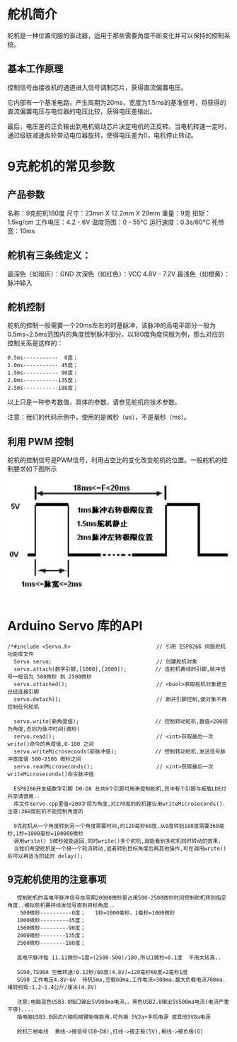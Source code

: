 
# 舵机简介

舵机是一种位置伺服的驱动器，适用于那些需要角度不断变化并可以保持的控制系统。

## 基本工作原理

控制信号由接收机的通道进入信号调制芯片，获得直流偏置电压。

它内部有一个基准电路，产生周期为20ms，宽度为1.5ms的基准信号，将获得的直流偏置电压与电位器的电压比较，获得电压差输出。

最后，电压差的正负输出到电机驱动芯片决定电机的正反转。当电机转速一定时，通过级联减速齿轮带动电位器旋转，使得电压差为0，电机停止转动。

# 9克舵机的常见参数

## 产品参数

名称：9克舵机180度
尺寸：23mm X 12.2mm X 29mm
重量：9克
扭矩：1.5kg/cm
工作电压：4.2 - 6V
温度范围：0 - 55℃
运行速度：0.3s/60℃
死带宽：10ms

## 舵机有三条线定义：

最深色（如暗灰）：GND
次深色（如红色）：VCC 4.8V - 7.2V
最浅色（如橙黄）：脉冲输入

## 舵机控制

舵机的控制一般需要一个20ms左右的时基脉冲，该脉冲的高电平部分一般为0.5ms~2.5ms范围内的角度控制脉冲部分。以180度角度伺服为例，那么对应的控制关系是这样的：

```
0.5ms-----------  0度；
1.0ms----------- 45度；
1.5ms----------- 90度；
2.0ms-----------135度；
2.5ms-----------180度；
```
以上只是一种参考数值，具体的参数，请参见舵机的技术参数。

注意：我们的代码示例中，使用的是微秒（us），不是毫秒（ms）。


## 利用 PWM 控制

舵机的控制信号是PWM信号，利用占空比的变化改变舵机的位置。一般舵机的控制要求如下图所示

![](./img/arduino-esp8266-24.png)


# Arduino Servo 库的API


```
/*#include <Servo.h>                           // 引用 ESP8266 伺服舵机 功能库文件
  Servo servo;                                 // 创建舵机对象
  servo.attach(数字引脚,[1000],[2000]);         // 连舵机黄线的引脚,脉冲信号一般设为 500微秒 到 2500微秒
  servo.attached();                            // <bool>获取舵机对象是否已经连接引脚
  servo.detach();                              // 断开引脚控制,使对象不再控制任何舵机

  servo.write(新角度值);                        // 控制转动舵机,数值<200视为角度,否则为脉冲时间(微秒)
  servo.read();                                // <int>获取最后一次write()命令的角度值,0-180 之间
  servo.writeMicroseconds(新脉冲值);            // 控制转动舵机,发送信号脉冲宽度值 500-2500 微秒之间
  servo.readMicroseconds();                    // <int>获取最后一次writeMicroseconds()命令脉冲值

  ESP8266开发板数字引脚 D0-D8 总共9个引脚可用来控制舵机,其中有个引脚与板载LDE灯共享请慎用..
  库文件Servo.cpp里值<200才视为角度,对270度的舵机建议用writeMicroseconds().注意:360度舵机不能控制角度的

  9克舵机从一个角度转到另一个角度需要时间,约120毫秒60度.从0度转到180度需要360毫秒,1秒=1000毫秒=100000微秒
  调用write() 5微秒就能返回,同时write()多个舵机,就能看到多舵机同时转动的效果.
  当我们希望舵机是一个接一个轮流转动,或者转到目标角度后再其他操作,可在调用write()后可以再适当的延时 delay();
```

## 9克舵机使用的注意事项



```
   控制舵机的高电平脉冲信号在周期20000微秒里占用500-2500微秒时间控制舵机转到指定角度..模拟舵机要持续发信号直到目标角度..
    500微秒----------0度；   1秒=1000毫秒，1毫秒=1000微秒
   1000微秒---------45度；
   1500微秒---------90度；
   2000微秒--------135度；
   2500微秒--------180度；

   高电平脉冲每 11.11微秒≈1度≈(2500-500)/180,所以1微秒≈0.1度  不用太较真..

   SG90,TS90A 空载转速:0.12秒/60度(4.8V)=120毫秒60度=2毫秒1度
   SG90 工作电压4.8V~6V  待机5ma,空载60ma,工作电流>300ma.最大负载电流700ma.  堵转扭矩:1.2~1.4公斤/厘米(4.8V)

   注意:电脑蓝色USB3.0插口输出5V900ma电流，，黑色USB2.0输出5V500ma电流(电流严重不够)....
   插电脑USB3.0调试六轴机械臂勉强能用.可外接 5V2a+手机电源 或其他5V8a电源

   舵机三根电线  黄线->接信号(D0~D8),红线->接正极(5V),褐线->接负极(G)

```
